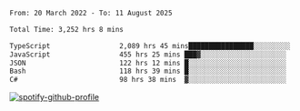 <!--START_SECTION:waka-->

```txt
From: 20 March 2022 - To: 11 August 2025

Total Time: 3,252 hrs 8 mins

TypeScript                 2,089 hrs 45 mins████████████████░░░░░░░░░   64.26 %
JavaScript                 455 hrs 25 mins ███▓░░░░░░░░░░░░░░░░░░░░░   14.00 %
JSON                       122 hrs 12 mins █░░░░░░░░░░░░░░░░░░░░░░░░   03.76 %
Bash                       118 hrs 39 mins █░░░░░░░░░░░░░░░░░░░░░░░░   03.65 %
C#                         98 hrs 38 mins  ▓░░░░░░░░░░░░░░░░░░░░░░░░   03.03 %
```

<!--END_SECTION:waka-->
[![spotify-github-profile](https://spotify-github-profile.vercel.app/api/view?uid=c00zprrvy9xiloa9qnco3hmng&cover_image=true&theme=novatorem&show_offline=false&background_color=121212&bar_color=53b14f&bar_color_cover=false)](https://spotify-github-profile.vercel.app/api/view?uid=c00zprrvy9xiloa9qnco3hmng&redirect=true)



